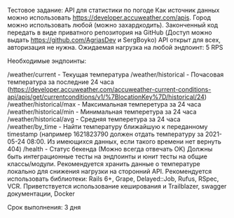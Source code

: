 Тестовое задание: API для статистики по погоде
Как источник данных можно использовать https://developer.accuweather.com/apis.
Город можно использовать любой (можно захардкодить).
Законченный код передать в виде приватного репозитория на GitHub (Доступ можно выдать https://github.com/AgriasDev и SergBoyko)
API открыт для всех, авторизация не нужна.
Ожидаемая нагрузка на любой эндпоинт: 5 RPS

Необходимые эндпоинты:

/weather/current - Текущая температура
/weather/historical - Почасовая температура за последние 24 часа (https://developer.accuweather.com/accuweather-current-conditions-api/apis/get/currentconditions/v1/%7BlocationKey%7D/historical/24)
/weather/historical/max - Максимальная темперетура за 24 часа
/weather/historical/min - Минимальная темперетура за 24 часа
/weather/historical/avg - Средняя темперетура за 24 часа
/weather/by_time - Найти температуру ближайшую к переданному timestamp (например 1621823790 должен отдать температуру за 2021-05-24 08:00. Из имеющихся данных, если такого времени нет вернуть 404)
/health - Статус бекенда (Можно всегда отвечать OK)
Должны быть интеграционные тесты на эндпоинты и юнит тесты на общие классы/модули.
Рекомендуется хранить данные о температуре локально для снижения нагрузки на сторонний API.
Рекомендуется использовать библиотеки: Rails 6+, Grape, Delayed::Job, Rufus, RSpec, VCR.
Приветствуется использование кеширования и Trailblazer, swagger документации, Docker

Срок выполнения: 3 дня